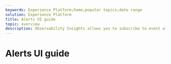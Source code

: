 ```yaml
---
keywords: Experience Platform;home;popular topics;date range
solution: Experience Platform
title: Alerts UI guide
topic: overview
description: Observability Insights allows you to subscribe to event alerts regarding Adobe Experience Platform activities.
---
```


# Alerts UI guide